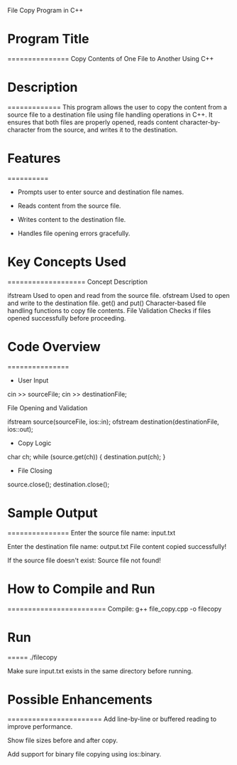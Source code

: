 File Copy Program in C++

# Program Title
===============
Copy Contents of One File to Another Using C++


# Description
=============
This program allows the user to copy the content from a source file to a destination file using file handling operations in C++. It ensures that both files are properly opened, reads content character-by-character from the source, and writes it to the destination.



# Features
==========
* Prompts user to enter source and destination file names.

*  Reads content from the source file.

* Writes content to the destination file.

* Handles file opening errors gracefully.



# Key Concepts Used
===================
Concept	Description

ifstream	Used to open and read from the source file.
ofstream	Used to open and write to the destination file.
get() and put()	Character-based file handling functions to copy file contents.
File Validation	Checks if files opened successfully before proceeding.



# Code Overview
===============
* User Input

cin >> sourceFile;
cin >> destinationFile;

File Opening and Validation

ifstream source(sourceFile, ios::in);
ofstream destination(destinationFile, ios::out);


* Copy Logic

char ch;
while (source.get(ch)) {
    destination.put(ch);
}


* File Closing

source.close();
destination.close();



# Sample Output
===============
Enter the source file name: input.txt

Enter the destination file name: output.txt
File content copied successfully!

If the source file doesn't exist:
Source file not found!



# How to Compile and Run
========================
Compile:
g++ file_copy.cpp -o filecopy



# Run
=====
./filecopy

Make sure input.txt exists in the same directory before running.



# Possible Enhancements
=======================
Add line-by-line or buffered reading to improve performance.

Show file sizes before and after copy.

Add support for binary file copying using ios::binary.